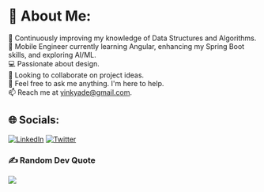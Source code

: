 # 💫 About Me:
🔭 Continuously improving my knowledge of Data Structures and Algorithms.<br>🌱 Mobile Engineer currently learning Angular, enhancing my Spring Boot skills, and exploring AI/ML.<br>💻 Passionate about design.<br>👯 Looking to collaborate on project ideas.<br>💬 Feel free to ask me anything. I'm here to help.<br>📫 Reach me at yinkyade@gmail.com.

## 🌐 Socials:
[![LinkedIn](https://img.shields.io/badge/LinkedIn-%230077B5.svg?logo=linkedin&logoColor=white)](https://linkedin.com/in/israeladeroju) 
[![Twitter](https://img.shields.io/badge/Twitter-%231DA1F2.svg?logo=Twitter&logoColor=white)](https://twitter.com/Aestheticyinky) 


### ✍️ Random Dev Quote
![](https://quotes-github-readme.vercel.app/api?type=horizontal&theme=tokyonight)


